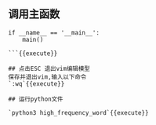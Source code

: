 ## 调用主函数
```
if __name__ == '__main__':
    main()

```{{execute}}

## 点击ESC 退出vim编辑模型
保存并退出vim,输入以下命令 
`:wq`{{execute}}

## 运行python文件

`python3 high_frequency_word`{{execute}}